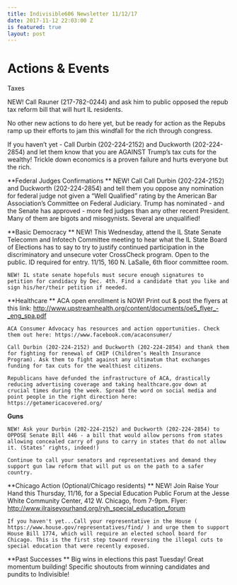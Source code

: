 ```yaml
---
title: Indivisible606 Newsletter 11/12/17
date: 2017-11-12 22:03:00 Z
is featured: true
layout: post
---
```


# Actions & Events

Taxes

NEW! Call Rauner (217-782-0244) and ask him to public opposed the repub tax reform bill that will hurt IL residents.

No other new actions to do here yet, but be ready for action as the Repubs ramp up their efforts to jam this windfall for the rich through congress. 

If you haven’t yet - Call Durbin (202-224-2152) and Duckworth (202-224-2854) and let them know that you are AGAINST Trump’s tax cuts for the wealthy! Trickle down economics is a proven failure and hurts everyone but the rich. 

\*\*Federal Judges Confirmations
\*\*
NEW! Call Call Durbin (202-224-2152) and Duckworth (202-224-2854) and tell them you oppose any nomination for federal judge not given a “Well Qualified” rating by the American Bar Association’s Committee on Federal Judiciary. Trump has nominated - and the Senate has approved - more fed judges than any other recent President. Many of them are bigots and misogynists. Several are unqualified!

\*\*Basic Democracy
\*\*
NEW! This Wednesday, attend the IL State Senate Telecomm and Infotech Committee meeting to hear what the IL State Board of Elections has to say to try to justify continued participation in the discriminatory and unsecure voter CrossCheck program. Open to the public. ID required for entry. 11/15, 160 N. LaSalle, 6th floor committee room.

    NEW! IL state senate hopefuls must secure enough signatures to petition for candidacy by Dec. 4th. Find a candidate that you like and sign his/her/their petition if needed.

\*\*Healthcare
\*\*
ACA open enrollment is NOW! Print out & post the flyers at this link: http://www.upstreamhealth.org/content/documents/oe5_flyer_-_eng_spa.pdf

    ACA Consumer Advocacy has resources and action opportunities. Check them out here: https://www.facebook.com/acaconsumer/
    
    Call Durbin (202-224-2152) and Duckworth (202-224-2854) and thank them for fighting for renewal of CHIP (Children’s Health Insurance Program). Ask them to fight against any ultimatum that exchanges funding for tax cuts for the wealthiest citizens.
    
    Republicans have defunded the infrastructure of ACA, drastically reducing advertising coverage and taking healthcare.gov down at crucial times during the week. Spread the word on social media and point people in the right direction here: https://getamericacovered.org/

**Guns**

    NEW! Ask your Durbin (202-224-2152) and Duckworth (202-224-2854) to OPPOSE Senate Bill 446 - a bill that would allow persons from states allowing concealed carry of guns to carry in states that do not allow it. (States’ rights, indeed!)
    
    Continue to call your senators and representatives and demand they support gun law reform that will put us on the path to a safer country.

\*\*Chicago Action (Optional/Chicago residents)
\*\*
NEW! Join Raise Your Hand this Thursday, 11/16, for a Special Education Public Forum at the Jesse White Community Center, 412 W. Chicago, from 7-9pm. Flyer: http://www.ilraiseyourhand.org/ryh_special_education_forum

    If you haven't yet...Call your representative in the House ( https://www.house.gov/representatives/find/ ) and urge them to support House Bill 1774, which will require an elected school board for Chicago. This is the first step toward reversing the illegal cuts to special education that were recently exposed.

\*\*Past Successes
\*\*
Big wins in elections this past Tuesday! Great momentum building! Specific shoutouts from winning candidates and pundits to Indivisible!